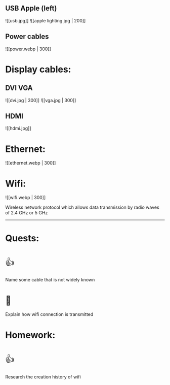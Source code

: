 ## USB                           Apple (left) 

![[usb.jpg]]              ![[apple lighting.jpg | 200]]

## Power cables 
![[power.webp | 300]]

# Display cables: 
## DVI                                    VGA
![[dvi.jpg | 300]]           ![[vga.jpg | 300]]
## HDMI
![[hdmi.jpg]]

# Ethernet:
![[ethernet.webp | 300]]

# Wifi:
![[wifi.webp | 300]]

Wireless network protocol which allows data transmission by radio waves of 2.4 GHz or 5 GHz

---
# Quests:
# <span style="font-weight: normal">👍</span>
Name some cable that is not widely known
# <span style="font-weight: normal">🏅️</span>
Explain how wifi connection is transmitted
# Homework:
# <span style="font-weight: normal">👍</span>
Research the creation history of wifi

